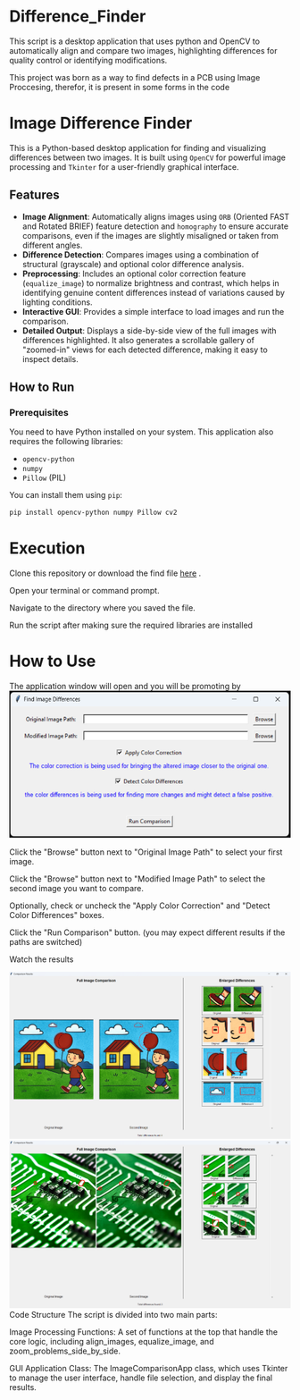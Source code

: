 # Difference_Finder
This script is a desktop application that uses python and OpenCV to automatically align and compare two images, highlighting differences for quality control or identifying modifications.

This project was born as a way to find defects in a PCB using Image Proccesing, therefor, it is present in some forms in the code

# Image Difference Finder

This is a Python-based desktop application for finding and visualizing differences between two images. It is built using `OpenCV` for powerful image processing and `Tkinter` for a user-friendly graphical interface.

## Features

-   **Image Alignment**: Automatically aligns images using `ORB` (Oriented FAST and Rotated BRIEF) feature detection and `homography` to ensure accurate comparisons, even if the images are slightly misaligned or taken from different angles.
-   **Difference Detection**: Compares images using a combination of structural (grayscale) and optional color difference analysis.
-   **Preprocessing**: Includes an optional color correction feature (`equalize_image`) to normalize brightness and contrast, which helps in identifying genuine content differences instead of variations caused by lighting conditions.
-   **Interactive GUI**: Provides a simple interface to load images and run the comparison.
-   **Detailed Output**: Displays a side-by-side view of the full images with differences highlighted. It also generates a scrollable gallery of "zoomed-in" views for each detected difference, making it easy to inspect details.

## How to Run

### Prerequisites

You need to have Python installed on your system. This application also requires the following libraries:

-   `opencv-python`
-   `numpy`
-   `Pillow` (PIL)

You can install them using `pip`:

```bash
pip install opencv-python numpy Pillow cv2
```

# Execution
Clone this repository or download the find file [here](https://github.com/avi7630/Difference_Finder/blob/main/find%20diff.py) .

Open your terminal or command prompt.

Navigate to the directory where you saved the file.

Run the script after making sure the required libraries are installed

# How to Use
The application window will open and you will be promoting by 
![this window](https://github.com/avi7630/Difference_Finder/blob/main/Screenshot%202025-08-21%20164916.png)



Click the "Browse" button next to "Original Image Path" to select your first image.

Click the "Browse" button next to "Modified Image Path" to select the second image you want to compare.

Optionally, check or uncheck the "Apply Color Correction" and "Detect Color Differences" boxes.

Click the "Run Comparison" button.
(you may expect different results if the paths are switched)

Watch the results

![](https://github.com/avi7630/Difference_Finder/blob/main/Screenshot%202025-08-21%20165527.png)
![](https://github.com/avi7630/Difference_Finder/blob/main/Screenshot%202025-08-21%20165553.png)
Code Structure
The script is divided into two main parts:

Image Processing Functions: A set of functions at the top that handle the core logic, including align_images, equalize_image, and zoom_problems_side_by_side.

GUI Application Class: The ImageComparisonApp class, which uses Tkinter to manage the user interface, handle file selection, and display the final results.
